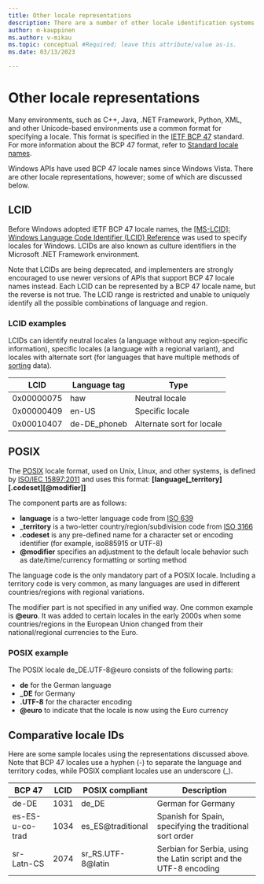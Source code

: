 ```yaml
---
title: Other locale representations
description: There are a number of other locale identification systems that you should be aware of, such as LCID (obsolete Windows Locale Identifier).
author: m-kauppinen
ms.author: v-mikau
ms.topic: conceptual #Required; leave this attribute/value as-is.
ms.date: 03/13/2023

---
```

# Other locale representations

Many environments, such as C++, Java, .NET Framework, Python, XML, and other Unicode-based environments use a common format for specifying a locale. This format is specified in the [IETF BCP 47](https://www.ietf.org/rfc/bcp/bcp47.txt) standard. For more information about the BCP 47 format, refer to [Standard locale names](standard-locale-names.md).

Windows APIs have used BCP 47 locale names since Windows Vista. There are other locale representations, however; some of which are discussed below.

## LCID

Before Windows adopted IETF BCP 47 locale names, the [[MS-LCID]: Windows Language Code Identifier (LCID) Reference](/openspecs/windows_protocols/ms-lcid/70feba9f-294e-491e-b6eb-56532684c37f) was used to specify locales for Windows. LCIDs are also known as culture identifiers in the Microsoft .NET Framework environment.

Note that LCIDs are being deprecated, and implementers are strongly encouraged to use newer versions of APIs that support BCP 47 locale names instead. Each LCID can be represented by a BCP 47 locale name, but the reverse is not true. The LCID range is restricted and unable to uniquely identify all the possible combinations of language and region.

### LCID examples

LCIDs can identify neutral locales (a language without any region-specific information), specific locales (a language with a regional variant), and locales with alternate sort (for languages that have multiple methods of [sorting](sorting-and-string-comparison.md) data).

|LCID |Language tag |Type |
|---------|---------|---------|
|0x00000075 |haw |Neutral locale |
|0x00000409 |en-US |Specific locale |
|0x00010407 |de-DE_phoneb |Alternate sort for locale |

## POSIX

The [POSIX](../reference/glossary.md#posix) locale format, used on Unix, Linux, and other systems, is defined by [ISO/IEC 15897:2011](https://www.iso.org/standard/50707.html) and uses this format: **\[language[_territory][.codeset][@modifier]]**

The component parts are as follows:

- **language** is a two-letter language code from [ISO 639](https://www.iso.org/iso-639-language-codes.html)
- **_territory** is a two-letter country/region/subdivision code from [ISO 3166](https://www.iso.org/iso-3166-country-codes.html)
- **.codeset** is any pre-defined name for a character set or encoding identifier (for example, iso885915 or UTF-8)
- **@modifier** specifies an adjustment to the default locale behavior such as date/time/currency formatting or sorting method

The language code is the only mandatory part of a POSIX locale. Including a territory code is very common, as many languages are used in different countries/regions with regional variations.

The modifier part is not specified in any unified way. One common example is **@euro**. It was added to certain locales in the early 2000s when some countries/regions in the European Union changed from their national/regional currencies to the Euro.

### POSIX example

The POSIX locale de_DE.UTF-8@euro consists of the following parts:

- **de** for the German language
- **_DE** for Germany
- **.UTF-8** for the character encoding
- **@euro** to indicate that the locale is now using the Euro currency

## Comparative locale IDs

Here are some sample locales using the representations discussed above. Note that BCP 47 locales use a hyphen (-) to separate the language and territory codes, while POSIX compliant locales use an underscore (_).

|BCP 47 |LCID |POSIX compliant |Description |
|---------|---------|---------|---------|
|de-DE |1031 |de_DE |German for Germany |
|es-ES-u-co-trad |1034 |es_ES@traditional |Spanish for Spain, specifying the traditional sort order |
|sr-Latn-CS |2074 |sr_RS.UTF-8@latin |Serbian for Serbia, using the Latin script and the UTF-8 encoding |
